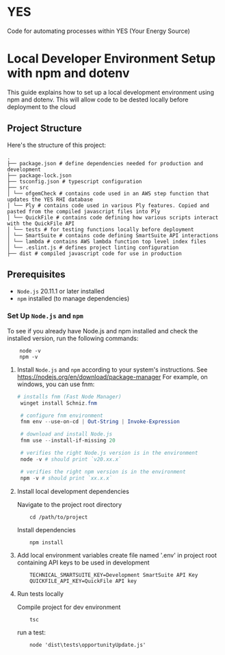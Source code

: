 # YES
Code for automating processes within YES (Your Energy Source)

# Local Developer Environment Setup with npm and dotenv

This guide explains how to set up a local development environment using npm and dotenv. This will allow code to be dested locally before deployment to the cloud

## Project Structure

Here's the structure of this project:
```
.
├── package.json # define dependencies needed for production and development
├── package-lock.json
├── tsconfig.json # typescript configuration
├── src 
│ └── ofgemCheck # contains code used in an AWS step function that updates the YES RHI database 
│ └── Ply # contains code used in various Ply features. Copied and pasted from the compiled javascript files into Ply
│ └── QuickFile # contains code defining how various scripts interact with the QuickFile API
│ └── tests # for testing functions locally before deployment
│ └── SmartSuite # contains code defining SmartSuite API interactions
│ └── lambda # contains AWS lambda function top level index files
│ └── .eslint.js # defines project linting configuration
├── dist # compiled javascript code for use in production
```

## Prerequisites

- `Node.js` 20.11.1 or later installed
- `npm` installed (to manage dependencies)

### Set Up `Node.js` and `npm`

To see if you already have Node.js and npm installed and check the installed version, run the following commands:

```shell
    node -v
    npm -v
```

1. Install `Node.js` and `npm` according to your system's instructions. See https://nodejs.org/en/download/package-manager
For example, on windows, you can use fnm:
   ```powershell
   # installs fnm (Fast Node Manager)
    winget install Schniz.fnm

    # configure fnm environment
    fnm env --use-on-cd | Out-String | Invoke-Expression

    # download and install Node.js
    fnm use --install-if-missing 20

    # verifies the right Node.js version is in the environment
    node -v # should print `v20.xx.x`

    # verifies the right npm version is in the environment
    npm -v # should print `xx.x.x`
   ```

2. Install local development dependencies

    Navigate to the project root directory
    ```shell
        cd /path/to/project
    ```
    Install dependencies
    ```shell
        npm install
    ```

3. Add local environment variables
    create file named '.env' in project root containing API keys to be used in development
    ```.env
        TECHNICAL_SMARTSUITE_KEY=Development SmartSuite API Key
        QUICKFILE_API_KEY=QuickFile API key
    ```

4. Run tests locally

    Compile project for dev environment
    ```shell
        tsc
    ```
    run a test:
    ```shell
        node 'dist\tests\opportunityUpdate.js'
    ```
